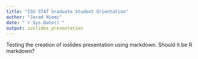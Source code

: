 ```yaml
---
title: "ISU STAT Graduate Student Orientation"
author: "Jarad Niemi"
date: "`r Sys.Date()`"
output: ioslides_presentation
---
```


Testing the creation of ioslides presentation using markdown.
Should it be R markdown?
